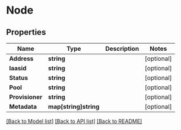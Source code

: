 # Node

## Properties

Name | Type | Description | Notes
------------ | ------------- | ------------- | -------------
**Address** | **string** |  | [optional] 
**Iaasid** | **string** |  | [optional] 
**Status** | **string** |  | [optional] 
**Pool** | **string** |  | [optional] 
**Provisioner** | **string** |  | [optional] 
**Metadata** | **map[string]string** |  | [optional] 

[[Back to Model list]](../README.md#documentation-for-models) [[Back to API list]](../README.md#documentation-for-api-endpoints) [[Back to README]](../README.md)


